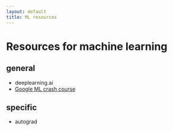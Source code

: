 ```yaml
---
layout: default
title: ML resources  
---
```


# Resources for machine learning 

## general 
- deeplearning.ai
- [Google ML crash course](https://developers.google.com/machine-learning/crash-course)


## specific 
- autograd 
